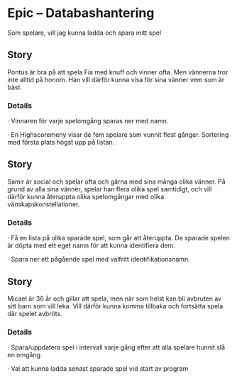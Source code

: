 # Epic – Databashantering

Som spelare, vill jag kunna ladda och spara mitt spel 


## Story

Pontus är bra på att spela Fia med knuff och vinner ofta. Men vännerna tror inte alltid på honom. Han vill därför kunna visa för sina vänner vem som är bäst. 

### Details

·     Vinnaren för varje spelomgång sparas ner med namn.

·     En Highscoremeny visar de fem spelare som vunnit flest gånger. Sortering med första plats högst upp på listan.

 

## Story

Samir är social och spelar ofta och gärna med sina många olika vänner. På grund av alla sina vänner, spelar han flera olika spel samtidigt, och vill därför kunna återuppta olika spelomgångar med olika vänskapskonstellationer.

### Details

·     Få en lista på olika sparade spel, som går att återuppta. De sparade spelen är döpta med ett eget namn för att kunna identifiera dem.

·     Spara ner ett pågående spel med valfritt identifikationsnamn.

 

## Story

Micael är 36 år och gillar att spela, men när som helst kan bli avbruten av sitt barn som vill leka. Vill därför kunna komma tillbaka och fortsätta spela där spelet avbröts.

### Details

·     Spara/uppdatera spel i intervall varje gång efter att alla spelare hunnit slå en omgång

·     Val att kunna ladda senast sparade spel vid start av program